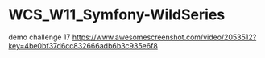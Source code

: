 # WCS_W11_Symfony-WildSeries

demo challenge 17 https://www.awesomescreenshot.com/video/2053512?key=4be0bf37d6cc832666adb6b3c935e6f8
